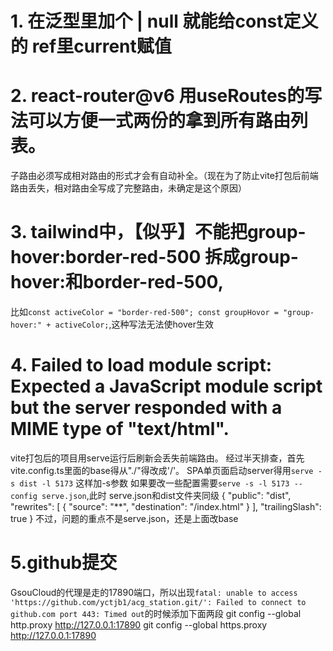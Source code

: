 # 1. 在泛型里加个 | null 就能给const定义的 ref里current赋值
# 2. react-router@v6 用useRoutes的写法可以方便一式两份的拿到所有路由列表。
子路由必须写成相对路由的形式才会有自动补全。（现在为了防止vite打包后前端路由丢失，相对路由全写成了完整路由，未确定是这个原因）
# 3. tailwind中，【似乎】不能把group-hover:border-red-500 拆成group-hover:和border-red-500,
比如`const activeColor = "border-red-500"; const groupHovor = "group-hover:" + activeColor;`,这种写法无法使hover生效
# 4. Failed to load module script: Expected a JavaScript module script but the server responded with a MIME type of "text/html".
vite打包后的项目用serve运行后刷新会丢失前端路由。
经过半天排查，首先vite.config.ts里面的base得从"./"得改成'/'。
SPA单页面启动server得用`serve -s dist -l 5173` 这样加-s参数
如果要改一些配置需要`serve -s -l 5173 --config serve.json`,此时
serve.json和dist文件夹同级
{
    "public": "dist",
    "rewrites": [
        {
            "source": "**",
            "destination": "/index.html"
        }
    ],
    "trailingSlash": true
}
不过，问题的重点不是serve.json，还是上面改base

# 5.github提交
GsouCloud的代理是走的17890端口，所以出现`fatal: unable to access 'https://github.com/yctjb1/acg_station.git/': Failed to connect to github.com port 443: Timed out`的时候添加下面两段
git config --global http.proxy http://127.0.0.1:17890
git config --global https.proxy http://127.0.0.1:17890